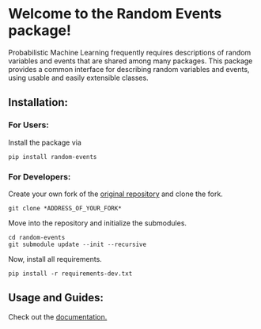 # Welcome to the Random Events package!

Probabilistic Machine Learning frequently requires descriptions of random variables and events
that are shared among many packages.
This package provides a common interface for describing random variables and events, using
usable and easily extensible classes.

## Installation:
### For Users:

Install the package via

```
pip install random-events
```

### For Developers:

Create your own fork of the [original repository](https://github.com/tomsch420/random-events) and clone the fork.
```
git clone *ADDRESS_OF_YOUR_FORK*
```

Move into the repository and initialize the submodules.
```
cd random-events
git submodule update --init --recursive
```

Now, install all requirements.
```
pip install -r requirements-dev.txt
```

## Usage and Guides:
Check out the [documentation.](https://random-events.readthedocs.io/en/latest/)
